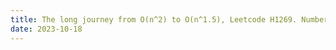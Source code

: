 ```yaml
---
title: The long journey from O(n^2) to O(n^1.5), Leetcode H1269. Number of Ways to Stay in the Same Place After Some Steps
date: 2023-10-18
---
```

<link rel="stylesheet" href="/Yi-blog/css/styles.css">
    <!--markdown-->
    <!--script src='https://polyfill.io/v3/polyfill.min.js?features=es6'/-->
    <script src='https://cdnjs.cloudflare.com/ajax/libs/jquery/3.1.1/jquery.min.js' type='text/javascript'/>
    <script src='https://cdnjs.cloudflare.com/ajax/libs/highlight.js/9.9.0/highlight.min.js' type='text/javascript'/>
    <script src='https://cdnjs.cloudflare.com/ajax/libs/showdown/1.6.2/showdown.min.js' type='text/javascript'/>
    <link href='https://cdnjs.cloudflare.com/ajax/libs/highlight.js/9.9.0/styles/default.min.css' id='markdown' rel='stylesheet'/>
    
    <!--markdown then mathjax-->
    <script>
        function loadScript(src){
          return new Promise(function(resolve, reject){
            let script = document.createElement(&#39;script&#39;);
            script.src = src;
            script.onload = () =&gt; resolve(script);
            script.onerror = () =&gt; reject(new Error(`Script load error for ${src}`));
            document.head.append(script);
          });
        }
        loadScript(&quot;https://yjian012.github.io/Yi-blog/js/markdown-highlight-in-blogger.js&quot;).then(script=&gt;loadScript(&quot;https://yjian012.github.io/Yi-blog/js/scripts.js&quot;));
      //https://mxp22.surge.sh/markdown-highlight-in-blogger.js
    </script>
<pre>H1269 description:
<blockquote>
You have a pointer at index 0 in an array of size arrLen. At each step, you can move 1 position to the left, 1 position to the right in the array, or stay in the same place (The pointer should not be placed outside the array at any time).

Given two integers steps and arrLen, return the number of ways such that your pointer is still at index 0 after exactly steps steps. Since the answer may be too large, return it modulo $10^9 + 7$.

Constraints:
  1 <= steps <= 500
  1 <= arrLen <= $10^6$</blockquote>
</pre>
<pre>
An $O(steps*\min(steps,arrLen))$ time complexity, $O(\min(steps,arrLen))$ space complexity solution is not hard to find, which is the typical approach and featured in the Editorial.

Basically we build up a table from the first step to the last step, where each row records the number of ways to be in that position at that step. It's easy to see that one can move at most $steps/2$ steps to the right, so if $arrLen>steps/2$ we just need to calculate $step/2+1$ positions. And since the position after each step only depends on the position at the previous step, one can use just two arrays to represent them and switch them after each step.

Here is a slightly improved version based on that approach:
</pre>
<pre class="markdown">
```cpp
#pragma GCC target("avx,mmx,sse2,sse3,sse4")
auto _=[]()noexcept{ios::sync_with_stdio(0);cin.tie(0);cout.tie(0);return 0;}();
unsigned int cnt[251];
const int mod=1000000007;
class Solution {
public:
    int numWays(int steps, int arrLen){
        if(arrLen&lt;=2){
            if(arrLen==1) return 1;
            int p=(steps-1)/63,q=(steps-1)%63;
            unsigned long long r=(1ULL&lt;&lt;q)%mod,c=(1ULL&lt;&lt;63)%mod;
            while(p--) r=(r*c)%mod;
            return r;
        }
        int b=min(steps/2+1,arrLen),tmp2;
        unsigned long long tmp1;
        memset(cnt,0,b*sizeof(cnt[0]));
        cnt[0]=1;
        for(int i=0;i&lt;steps;++i){
            tmp1=cnt[0];
            cnt[0]=(cnt[0]+cnt[1])%mod;
            int s=min(min(i+1,steps-i),b-1);
            for(int j=1;j&lt;s;++j){tmp2=cnt[j]; cnt[j]=(tmp1+cnt[j]+cnt[j+1])%mod; tmp1=tmp2;}
            cnt[s]=(tmp1+cnt[s])%mod;
        }
        return cnt[0];
    }
};
```
</pre>
<pre>
Since the new position only depends on the 3 array elements of the previous step which is a fixed number, we don't really need to use an array to store that. Just use two integers to store two of the elements and roll them forward to update the single array. This saves half of the space.

Also noticing that the shape of the relevant elements in the array forms a triangle (first row has one non-zero element, second row has two, ..., after halfway we must go back, so the position afterwards are irrelevant and there's no need to comput them... second to last row has two relevant elements, the last has one), we can skip those unnecessary calculations, which saves at most half of the time.

When $arrLen==2$, the result has a very simple form: $2^{steps-1}$, so we just need to find $2^{steps-1} \mod 10^9+7$. The power function can be done in $O(\log n)$, but here since $steps<=500$, if we just factor $2^{steps-1}$ into power of $2^{63}$ and the remainder, it can be done in at most 8 operations, which is probably more efficient than using a power function.

This is an optimization to the typical approach. So far so good.

But, can this be optimized further?

Let's see what actually happens when we evolve the array after each step. $a_{j+1}[0]= a_j[0]+a_j[1]$, $a_{j+1}[1]= a_j[0]+a_j[1]+a_j[2]$, ...
If we write the array as a column vector, the new vector is the old one multiplied by a matrix:
$$\mathbf a_{j+1}=\mathbf H \mathbf a_j$$
where $\mathbf H$ is
</pre>
<pre class="markdown">
```
1 1 0 0 0 ... 0
1 1 1 0 0 ... 0
0 1 1 1 0 ... 0
0 0 1 1 1 ... 0
...
0 ... 0 1 1 1 0
0 ... 0 0 1 1 1
0 ... 0 0 0 1 1
```
</pre>
<pre>
After $s$ operations, the resulting vector is $\mathbf a_s=\mathbf H^s\mathbf a_0$, where $\mathbf a_0$ is a vector whose first element equals one and the rest zero. The answer to the problem is just $\mathbf a_s[0]$, which equals the product of the first row of $\mathbf H^s$ and $\mathbf a_0$. Since the only non-zero element of $\mathbf a_0$ is the first element which is one, the answer is just $\mathbf H^s[0][0]$.

A simple implementation of matrix multiplication has $O(n^3)$ complexity. Strassen algorithm can bring it down to $O(n^{\log_2 7})\approx O(n^{2.81})$, and recent research brought the bound to as low as $O(n^{2.372})$. But they are considered galactic algorithms. The matrix $\mathbf H$ is at most 500*500, even the not-so-complicated Strassen algorithm probably won't accelerate it by much. Furthermore, it must be multiplied by $O(\log s)$ to include the complexity of computing the power $s$. So this does not improve the performance at all.

But noticing that the matrix is a symmetric tridiagonal toeplitz matrix, maybe we can exploit this symmetry and find a better algorithm.

A Hermitian matrix is always diagonalizable, $\mathbf H=\mathbf P \mathbf D \mathbf P^\dagger$, where $\mathbf D$ is a diagonal matrix with elements equal to the eigen values of $\mathbf H$, and $\mathbf P$ is a unitary matrix $\mathbf P^{-1}=\mathbf P^\dagger$. If $\mathbf H$ is symmetric, $\mathbf P$ is orthogonal, $\mathbf P^{-1}=\mathbf P^T$. This property makes it very easy to calculate powers of Hermitian/symmetric matrices, since all the $\mathbf P$ and $\mathbf P^{-1}$ in the middle cancel out, $\mathbf H^s=\mathbf P \mathbf D^s \mathbf P^\dagger$, and $\mathbf D^s$ is very easy to calculate - just raise every element on the diagonal to power $s$.

This property alone doesn't help much, since eigendecomposition typically has the same complexity as matrix multiplication. The only thing it improves is, the power is easy to solve, so the $\log s$ factor is gone. This is not good enough.
  
But this matrix is not only symmetric, it's also <a href="https://en.wikipedia.org/wiki/Toeplitz_matrix">Toeplitz</a>. A Toeplitz matrix can be decomposed in $O(n^2)$. A <a href="https://en.wikipedia.org/wiki/Tridiagonal_matrix#Eigenvalues">tridiagonal Toeplitz</a> matrix has known eigen values, namely $a+2\sqrt{bc}\cos\left(\frac{k\pi}{n+1}\right), k=1,\dots,n$, where $a=b=c=1$ in this case.

Since $\mathbf D^s$ is diagonal, it's easy to see that $\mathbf H^s[0][0]=\sum_i \mathbf P[0][i] \mathbf D^s[i][i] \mathbf P^T[i][0] = \sum_i \mathbf P^2[0][i] \mathbf D^s[i][i]$. We already have the eigen values, now if we can find the first row of the matrix $\mathbf P$ without actually decomposing the matrix, it would be an $O(n)$ algorithm!

Here are the eigen values and the first rows of the $\mathbf P$ of various sizes of $\mathbf H$ that I found, the first rows are the sizes, the second rows are the eigen values, the third rows are the first row of the corresponding $\mathbf P$:
(If the table below is all messed up, try refreshing. For speed (I guess) or whatever reason, sometimes browsers don't load the scripts in order, which messes up the table.)
</pre>
<pre class="markdown">
| 3*3 |  |  |
|:--:|:--:|:--:|
| $1+\sqrt{2}$, | 1, | $1-\sqrt{2}$ |
| 1/2, | $1/\sqrt{2}$, | 1/2 |

|4*4| | | |
|:--:|:--:|:--:|:--:|
|$(3+\sqrt{5})/2$,| $(1+\sqrt{5})/2$,|$	(1-\sqrt{5})/2	$,|$(3-\sqrt{5})/2$|
|$1/\sqrt{5+\sqrt{5}}$,|$1/\sqrt{5-\sqrt{5}}$,|$	1/\sqrt{5+\sqrt{5}}	$,|$1/\sqrt{5-\sqrt{5}}$|

|5*5| | | | |
|:--:|:--:|:--:|:--:|:--:|
|$1+\sqrt{3}$,|$		2	$,|$	1	$,|$	1-\sqrt{3}	$,|$	0$|
|$1/2\sqrt{3}$,|$	1/2$,|$		1/\sqrt{3}$,|$		1/2\sqrt{3}$,|$	1/2$|

|6*6| | | | | |
|:--:|:--:|:--:|:--:|:--:|:--:|
|2.80194,|		2.24698	,|	1.44504	,|	-0.801938,|	0.554958,|	-0.24698|
|0.231921	,|-0.417907,|	0.521121,|	0.231921,|	0.521121,|	0.417907|

7*7| | | | | | |
|:--:|:--:|:--:|:--:|:--:|:--:|:--:|
|2.84776	,|	2.41421	,|	1.76537		,|1,|		-0.847759	,|-0.414214,|	0.234633|
|0.191342	,|0.353553	,|0.46194,|		0.5	,|	0.191342,|	0.353553,|	0.46194|
</pre>
<pre>
Noticing the symmetry of the elements in $\mathbf P$ and the corresponding eigen values, remembering that the eigen values are $1+2\cos\theta$, it's easier to tell by returning the eigen values back to the $\cos$ value, i.e., subtract 1 from the values and then divide by 2.
</pre>
<pre class="markdown">
|3*3|  |  |
|:--:|:--:|:--:|
| $\sqrt{2}/2$ ,|	0,|	$-\sqrt{2}/2$|
|1/2 ,|$1/\sqrt{2}$,| 1/2|

|4*4| | | |
| :--:|:--: | :--:|:--:|
|$(1+\sqrt{5})/4$,|$	(-1+\sqrt{5})/4$,|$	(-1-\sqrt{5})/4	$,|$(1-\sqrt{5})/4$|
|$1/\sqrt{5+\sqrt{5}}$,|$1/\sqrt{5-\sqrt{5}}$,|$	1/\sqrt{5+\sqrt{5}}	$,|$1/\sqrt{5-\sqrt{5}}$|

|5*5| | | | |
| :--:|:--: | :--: |:--:|:--:|
|$\sqrt{3}/2$,|$		1/2	$,|$	0	$,|$	-\sqrt{3}/2	$,|$	-1/2$|
|$1/2\sqrt{3}$,|$	1/2$,|$		1/\sqrt{3}$,|$		1/2\sqrt{3}$,|$	1/2$|

|6*6| | | | | |
| :--: | :--: |:--: |:--:|:--:|:--:|
|1.80194/2,|		1.24698/2	,|	0.44504/2	,|	-1.801938/2,|	-0.44504/2,|	-1.24698/2|
|0.231921	,|-0.417907,|	0.521121,|	0.231921,|	0.521121,|	0.417907|

7*7| | | | | | |
| :--: | :--: |:--: |:--:|:--:|:--:|:--:|
|1.84776/2	,|	1.41421/2	,|	0.76537/2		,|0,|		-1.847759/2	,|-1.414214/2,|	-0.76537/2|
|0.191342	,|0.353553	,|0.46194,|		0.5	,|	0.191342,|	0.353553,|	0.46194|
</pre>
<pre>
I noticed that for 3*3 5*5 and 7*7 matrices, the elements corresponding to $0$ are $1/\sqrt{2}$,$1/\sqrt{3}$,$1/\sqrt{4}$ respectively, and for 4*4 all elements have a factor of $\sqrt{5}$, so there could be a factor of $1/\sqrt{n+1}$. I guessed that it may also have something to do with $\sin\theta$, since as the absolute value of the eigen value decreases, the element value increases. And I figured it out!
The formula is,
$\theta_i=\frac{i\pi}{n+1}, i=1,2,...n$
$e_i=1+2\cos\theta_i$
$p_i=\sqrt{\frac{2}{n+1}}\sin\theta_i$
$ans=\sum_ie_i^{s}p_i^2, s=steps$
The following code implements this algorithm. The only problem now is, the result could be very large, so how do we find the remainder of it $\mod 10^9+7$ accurately?
</pre>
<pre class="markdown">
```
#pragma GCC target("avx,mmx,sse2,sse3,sse4")
auto _=[]()noexcept{ios::sync_with_stdio(0);cin.tie(0);cout.tie(0);return 0;}();
unsigned int cnt[251];
const int mod=1000000007;
class Solution {
public:
    int numWays(int steps, int arrLen){
        if(arrLen&lt;=2){
            if(arrLen==1) return 1;
            int p=(steps-1)/63,q=(steps-1)%63;
            unsigned long long c=(1ULL&lt;&lt;63)%mod,r=(1ULL&lt;&lt;q)%mod;
            while(p--) r=(r*c)%mod;
            return r;
        }
        int b=min(steps/2+1,arrLen),tmp2;

        //new algorithm
        double r=0.0;
        for(int i=1;i&lt;=b;++i){
            double c=cos(M_PI*i/(b+1));
            r+=pow(1+2*c,steps)*(1-pow(c,2));
        }
        r=r*2/(b+1);
        if(r&lt;mod) return round(r);

        //may not work due to rounding errors if result is too large, so back to old algorithm
        unsigned long long tmp1;
        memset(cnt,0,b*sizeof(cnt[0]));
        cnt[0]=1;
        for(int i=0;i&lt;steps;++i){
            tmp1=cnt[0];
            cnt[0]=(cnt[0]+cnt[1])%mod;
            int s=min(min(i+1,steps-i),b-1);
            for(int j=1;j&lt;s;++j){tmp2=cnt[j]; cnt[j]=(tmp1+cnt[j]+cnt[j+1])%mod; tmp1=tmp2;}
            cnt[s]=(tmp1+cnt[s])%mod;
        }
        return cnt[0];
    }
};
```
</pre>
<pre>
Simply changing to 
</pre>
<pre class="markdown">
```
        r=remainder(r,mod);
        return round(r);
```
</pre>
<pre>
gives numeric errors:
</pre>
<pre class="markdown">
```
Input
steps = 47
arrLen = 38
Output 318653590
Expected 318671228
```
</pre>
<pre>
(In this example, the result is "r=1.149565e+20", it's accurate up to the 15th decimal place.
Which means we can safely do that when the result is less than $10^{15}$ which is about $2^{50}$, so we can change
</pre>
<pre class="markdown">
```
if(r&lt;mod) return round(r);
```
</pre>
<pre>
to
</pre>
<pre class="markdown">
```
if(r&lt;(1ULL&lt;&lt;50)) return round(fmod(r,mod));//fmod() avoids negative results that remainder() may return
```
</pre>
<pre>
and the result is precise enough.)

So it requires too much precision for very large outputs. But in general, it gives a very good approximation in $O(n)$ complexity. Amazing!

But can we improve the complexity for the original problem? Let's go down this path further and see where it leads us!

If we apply the trivial result that answer=1 when steps=1, we get an interesting identity,
$\sum_i(1+2\cos\theta_i)\sin^2\theta_i=\frac{n+1}{2}$
,where $\theta_i=\frac{i\pi}{n+1}, i=1,2,\dots,n$.
One way to prove it is, simply write $\cos\theta_k=(e^{i\theta_k}+e^{-i\theta_k})/2$ and $\sin\theta_k=(e^{i\theta_k}-e^{-i\theta_k})/2i$ and expand the expression, most of the summations cancel out, only the number 1/2 repeats $n+1$ times, thus completes the proof.

There is an easier way to prove it, though. Noticing that $\cos(\pi-\theta)=-\cos\theta$ and $\sin(\pi-\theta)=\sin\theta$, the terms $\cos\theta_k\sin^2\theta_k$ cancel out! Now we're left with $\sum_k \sin^2\theta_k=\sum\frac{1-\cos(2\theta_k)}{2}=\frac{n}{2}-\frac{1}{2}\sum\cos(2\theta_k)$. $\cos(2\theta_k)$ can be taken as the real part of $e^{i2\theta_k}$, where $\theta_k=\frac{k\pi}{n+1}, k=1,\dots,n$. So it becomes $\sum_{k=1}^n e^{i\frac{k 2\pi}{n+1}}$. It would make a full circle if we include $k=0$ which contributes an extra 1, thus the summation must equal -1. This gives the expected result $\frac{n+1}{2}$.

Can we generalize this to the general case with power $s$? Let's find out!

The function is zero for $\theta=0$, so adding $k=0$ doesn't change the result.
Then, if we also include $\theta_k=\frac{k\pi}{n+1}$ where $k=n+1,n+2\dots,2n+1$, they are just the repeat of the values for $k=0,1\dots,n$, thus the result is doubled.
Applying these changes and express the $\sin$ and $\cos$ in exponents, we get
$$ans=-\frac{2}{n+1}\sum_{k=0}^{2n+1}(e^{i\theta_k}+e^{-i\theta_k}+1)^s(e^{2i\theta_k}+e^{-2i\theta_k}-2)/8$$
If we expand it as a polynomial of $e^{i\theta_k}$, $ans=\sum_k \sum_m a_m e^{im\theta_k}$, most of the terms will cancel out after the summation of $k$, since the summation would become $(1-e^{i\frac{(2n+2)m\pi}{n+1}})/(1-e^{i\frac{m\pi}{n+1}})$, which is zero unless $\frac{m}{n+1}$ is a multiple of 2, in which case the summation is $2n+2$ since it's 1 repeated $2n+2$ times.

Thus, only the terms with power $m$ being a multiple of $2n+2$ contributes to the result. Each one of those contributs $a_m(2n+2)$. How do we find $a_m$? The coefficient of the term $e^{im\theta_k}$ in $(e^{i\theta_k}+e^{-i\theta_k}+1)^s$ is easy to find, namely $\sum_{j=0}^{\frac{s-m}{2}}\binom{s}{j}\binom{s-j}{j+m}$. Let's denote that by $c(m)$. Multiplying it by $e^{2i\theta_k}+e^{-2i\theta_k}-2$ will shift it to the powers $m+2$, $m-2$ and $m$ respectively.
Thus, the result is
$$ans=\frac{1}{2}(\sum_{m} 2 c(m)-c(m+2)-c(m-2))$$
where $c(m)=\sum_{j=0}^{\frac{s-m}{2}}\binom{s}{j}\binom{s-j}{j+m}$.

Then, what are the $m$s? Since the power can be at most $s$, and $m$ must be a multiple of $2n+2$, the ratio must be within $[-\frac{s}{2n+2},\frac{s}{2n+2}]$. We can then just iterate through that and multiply by $2n+2$. This completes the algorithm.

This algorithm has complexity $O(steps*max(steps/arrLen,1))$. Interestingly, one would expect the complexity to grow with $arrLen$, but with this algorithm it's the opposite. When $arrLen>steps$, the old algorithm at the beginning takes $O(steps^2)$ while this one takes $O(steps)$! If we combine this algorithm and the old algorithm which has complexity $O(steps*min(steps,arrLen))$, i.e., we use the new algorithm for large $arrLen$ and the old one for small $arrLen$, we get an $O(step^{1.5})$ algorithm! We choose the new one if $arrLen>\sqrt{steps}$ and the old one otherwise.

(Building the binomial table has complexity $O(n^2)$ but it is not included in the complexity, since it only needs to be built once. For multiple requests the amortized complexity can be arbitrarily low. Explictly, if the function is called $k$ times, while the maximum of the number of steps is $N$, then the amortized complexity is $\frac{N^2}{k}$. If $k\geq \sqrt N$, the amortized comlexity is still $O(N^{1.5})$.)

The following code implements this algorithm:
</pre>
<pre class="markdown">
```
#pragma GCC target("avx,mmx,sse2,sse3,sse4")
auto _=[]()noexcept{ios::sync_with_stdio(0);cin.tie(0);cout.tie(0);return 0;}();
unsigned int cnt[251];
const int mod=1000000007;
vector&lt;vector&lt;int>> binom{{1}};
void buildBinom(int n){
    for(int i=binom.size()-1;i&lt;=n;++i){
        vector&lt;int> v;
        v.reserve(i+2);
        v.emplace_back(1);
        const auto& b=binom.back();
        for(int j=0;j&lt;i;++j) v.emplace_back((b[j]+b[j+1])%mod);
        v.emplace_back(1);
        binom.emplace_back(move(v));
    }
}
int getCoe(int s,int j,int t){
    if(j+t&lt;0||s&lt;2*j+t) return 0;
    return (long long)binom[s-j][j+t]*binom[s][j]%mod;
}
class Solution {
public:
    int numWays(int steps, int arrLen){
        if(arrLen&lt;=2){
            if(arrLen==1) return 1;
            int p=(steps-1)/63,q=(steps-1)%63;
            unsigned long long c=(1ULL&lt;&lt;63)%mod,r=(1ULL&lt;&lt;q)%mod;
            while(p--) r=(r*c)%mod;
            return r;
        }
        if(steps==1) return 1;
        if(arrLen>steps||arrLen*arrLen>steps){
            buildBinom(steps);
            long long t=0;
            int tmp=2*arrLen+2;
            for(int m=-steps/tmp*tmp;m&lt;=steps;m+=tmp){
                int upper=(steps-m)/2+2;
                for(int j=0;j<=upper;++j){
                    t=(t+2*getCoe(steps,j,m)-getCoe(steps,j,m+2)-getCoe(steps,j,m-2))%mod;
                }
            }
            return ((t*500000004)%mod+mod)%mod;
        }
        int tmp2;
        unsigned long long tmp1;
        memset(cnt,0,arrLen*sizeof(cnt[0]));
        cnt[0]=1;
        for(int i=0;i&lt;steps;++i){
            tmp1=cnt[0];
            cnt[0]=(cnt[0]+cnt[1])%mod;
            for(int j=1;j&lt;arrLen;++j){tmp2=cnt[j]; cnt[j]=(tmp1+cnt[j]+cnt[j+1])%mod; tmp1=tmp2;}
            cnt[arrLen]=(tmp1+cnt[arrLen])%mod;
        }
        return cnt[0];
    }
};
```
</pre>
<pre>
Ah, one more thing. The number 500000004 here acts as $2^{-1}$, because we can't simply divide $t$ by 2. To divide a number $\mod q$, we must multiply the inverse of the element. Now, the $O(n^{1.5})$ algorithm is complete.

To get rid of this $2^{-1}$, noticing the symmetry of the coefficients $c(m)=c(-m)$, it's easy to see that the sum of the terms corresponding to $m$ and $-m$ are the same. With this, the middle part can be written as
</pre>
<pre class="markdown">
```
        if(arrLen>steps||arrLen*arrLen>steps){
            buildBinom(steps);
            long long t=0;
            for(int j=0;j&lt;=steps/2;++j) t=(t+getCoe(steps,j,0)-getCoe(steps,j,2))%mod;
            int tmp=2*arrLen+2;
            for(int m=tmp;m&lt;=steps;m+=tmp){
                int upper=(steps-m)/2+2;
                for(int j=0;j&lt;=upper;++j){
                    t=(t+2*getCoe(steps,j,m)-getCoe(steps,j,m+2)-getCoe(steps,j,m-2))%mod;
                }
            }
            return (t+mod)%mod;
        }
```
</pre>
<pre>
which also saves the time by half.


I really enjoyed the journey to this surprising result. It reminds me of the first time I learned about Strassen algorithm. The fact that "this is achievable!" and seeing it unveils in front of me is so satisfying!

(ps: Just learned that the solution for the case when $arrLen>=steps/2+1$ is known as the <a href="https://en.wikipedia.org/wiki/Motzkin_number">Motzkin numbers</a>, which has an recurrence relation: $M_n=\frac{2n+1}{n+2}M_{n-1}+\frac{3n-3}{n+2}M_{n-2}$. This gives an $O(n)$ algorithm without the need to build the binomial table for this special case. The only downside is, we must find $(i+2)^{-1} \mod 1e9+7$ for $i=1\dots steps$, which takes about 30 operations for each of them by finding $(i+2)^{1e9+5}$. But it's still a really good algorithm. I wonder if this can be generalized for the "correction terms" above, i.e., if there is a recurrence relation for $M_{n,m}=c(m)-(c(m-2)+c(m+2))/2$. The Motzkin numbers are the $M_{n,0}$ here. If so, the binomial table will not be necessary.)